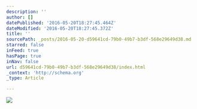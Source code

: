 ```yaml
---
description: ''
author: []
datePublished: '2016-05-20T18:27:45.464Z'
dateModified: '2016-05-20T18:27:45.372Z'
title: ''
sourcePath: _posts/2016-05-20-d59641cd-79b0-49b7-b3df-568e29649d38.md
starred: false
inFeed: true
hasPage: true
inNav: false
url: d59641cd-79b0-49b7-b3df-568e29649d38/index.html
_context: 'http://schema.org'
_type: Article

---
```

![](https://the-grid-user-content.s3-us-west-2.amazonaws.com/171ef847-81e3-4db9-aa78-a5542e239c73.png)